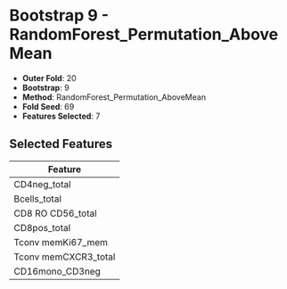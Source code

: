 # Bootstrap 9 - RandomForest_Permutation_AboveMean

- **Outer Fold**: 20
- **Bootstrap**: 9
- **Method**: RandomForest_Permutation_AboveMean
- **Fold Seed**: 69
- **Features Selected**: 7

## Selected Features

| Feature |
|---------|
| CD4neg_total |
| Bcells_total |
| CD8 RO CD56_total |
| CD8pos_total |
| Tconv memKi67_mem |
| Tconv memCXCR3_total |
| CD16mono_CD3neg |
